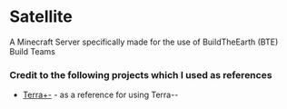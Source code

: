 # Satellite

A Minecraft Server specifically made for the use of BuildTheEarth (BTE) Build Teams


### Credit to the following projects which I used as references
- [Terra+-](https://github.com/BTE-Germany/TerraPlusMinus) - as a reference for using Terra--